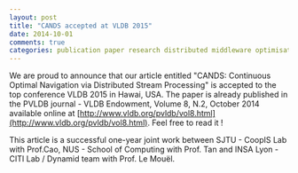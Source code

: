 ```yaml
---
layout: post
title: "CANDS accepted at VLDB 2015"
date: 2014-10-01
comments: true
categories: publication paper research distributed middleware optimisation smart-cities
---
```


We are proud to announce that our article entitled "CANDS: Continuous Optimal Navigation via Distributed Stream Processing" is accepted to the top conference VLDB 2015 in Hawai, USA. The paper is already published in the PVLDB journal - VLDB Endowment, Volume 8, N.2, October 2014 available online at [http://www.vldb.org/pvldb/vol8.html](http://www.vldb.org/pvldb/vol8.html). Feel free to read it !

This article is a successful one-year joint work between SJTU - CoopIS Lab with Prof.Cao, NUS - School of Computing with Prof. Tan and INSA Lyon - CITI Lab / Dynamid team with Prof. Le Mouël.

